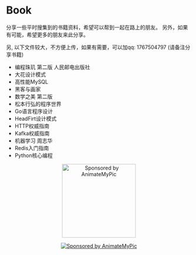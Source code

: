 # Book
分享一些平时搜集到的书籍资料，希望可以帮到一起在路上的朋友。
另外，如果有可能，希望更多的朋友来此分享。

另, 以下文件较大，不方便上传，如果有需要，可以加qq: 1767504797 (请备注分享书籍)
- 编程珠玑 第二版 人民邮电出版社
- 大花设计模式
- 高性能MySQL 
- 黑客与画家
- 数学之美 第二版
- 松本行弘的程序世界
- Go语言程序设计
- HeadFirt设计模式
- HTTP权威指南
- Kafka权威指南
- 机器学习 周志华
- Redis入门指南
- Python核心编程

<div align="center">
  <a href="https://animatemypic.com">
    <img src="sponsor_logo.png" alt="Sponsored by AnimateMyPic" width="200"/>
  </a>
  
[![Sponsored by AnimateMyPic](https://img.shields.io/badge/Sponsored_by-AnimateMyPic-brightgreen?logo=github&logoColor=white&style=for-the-badge)](https://animatemypic.com)
</div>


